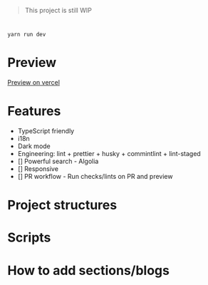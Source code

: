 > This project is still WIP

#

```
yarn run dev
```

# Preview

[Preview on vercel](https://nextjs-windi-typescript-starter-blog-n0rush.vercel.app/)

# Features

- TypeScript friendly
- i18n
- Dark mode
- Engineering: lint + prettier + husky + commintlint + lint-staged
- [] Powerful search - Algolia
- [] Responsive
- [] PR workflow - Run checks/lints on PR and preview

# Project structures

# Scripts

# How to add sections/blogs
